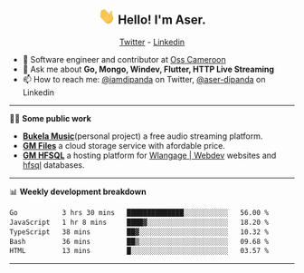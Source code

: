 <h2 align="center"> <img src="https://github.com/gabriel-TheCode/gabriel-TheCode/blob/master/gifs/Hi.gif" width="30px"> Hello! I'm Aser.</h2>
<p align="center">
  <a href="https://twitter.com/iamdipanda">Twitter</a> - 
  <a href="https://www.linkedin.com/in/aser-dipanda/">Linkedin</a>
</p>


- 🔭 Software engineer and contributor at [Oss Cameroon](https://github.com/osscameroon)
- 💬 Ask me about **Go, Mongo, Windev, Flutter, HTTP Live Streaming**
- 📫 How to reach me: [@iamdipanda](https://twitter.com/iamdipanda) on Twitter, [@aser-dipanda](https://www.linkedin.com/in/aser-dipanda/) on Linkedin

-------

👨‍💻 **Some public work**

- **[Bukela Music](https://music.bukela.co)**(personal project) a free audio streaming platform. 
- **[GM Files](https://gamesmania.io)** a cloud storage service with afordable price.
- **[GM HFSQL](https://gamesmania.io)** a hosting platform for [Wlangage | Webdev](https://pcsoft.fr/webdev/index.html) websites and [hfsql](https://pcsoft.fr/accueilpub/hfsql.htm) databases.
-------

📊 **Weekly development breakdown**

<!--START_SECTION:waka-->

```txt
Go           3 hrs 30 mins   ██████████████░░░░░░░░░░░   56.00 %
JavaScript   1 hr 8 mins     ████▓░░░░░░░░░░░░░░░░░░░░   18.20 %
TypeScript   38 mins         ██▓░░░░░░░░░░░░░░░░░░░░░░   10.32 %
Bash         36 mins         ██▒░░░░░░░░░░░░░░░░░░░░░░   09.68 %
HTML         13 mins         █░░░░░░░░░░░░░░░░░░░░░░░░   03.57 %
```

<!--END_SECTION:waka-->

-------
